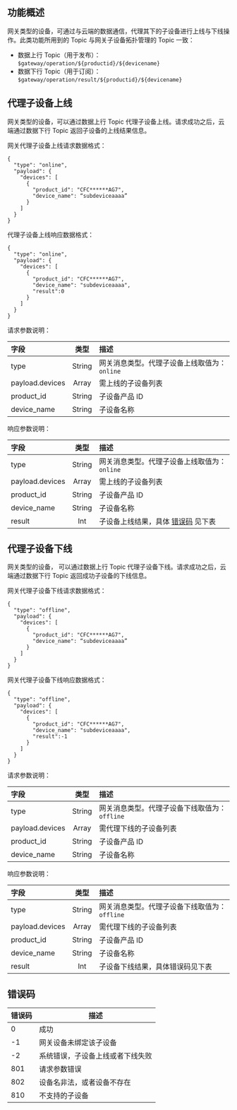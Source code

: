 
## 功能概述

网关类型的设备，可通过与云端的数据通信，代理其下的子设备进行上线与下线操作。此类功能所用到的 Topic 与网关子设备拓扑管理的 Topic 一致：

- 数据上行 Topic（用于发布）：`$gateway/operation/${productid}/${devicename}`
- 数据下行 Topic（用于订阅）：`$gateway/operation/result/${productid}/${devicename}`

## 代理子设备上线

网关类型的设备，可以通过数据上行 Topic 代理子设备上线。请求成功之后，云端通过数据下行 Topic 返回子设备的上线结果信息。

网关代理子设备上线请求数据格式：

```plaintext
{
  "type": "online",
  "payload": {
    "devices": [
      {
        "product_id": "CFC******AG7",
        "device_name": “subdeviceaaaa”
      }
    ]
  }
}
```

代理子设备上线响应数据格式：

```plaintext
{
  "type": "online",
  "payload": {
    "devices": [
      {
        "product_id": "CFC******AG7",
        "device_name": "subdeviceaaaa",
		"result":0
      }
    ]
  }
}
```

请求参数说明：

| 字段            |  类型  | 描述                                         |
| :-------------- | :----: | :------------------------------------------- |
| type            | String | 网关消息类型。代理子设备上线取值为：`online` |
| payload.devices | Array  | 需上线的子设备列表                           |
| product_id      | String | 子设备产品 ID                                |
| device_name     | String | 子设备名称                                   |

响应参数说明：

| 字段            |  类型  | 描述                                         |
| :-------------- | :----: | :------------------------------------------- |
| type            | String | 网关消息类型。代理子设备上线取值为：`online` |
| payload.devices | Array  | 需上线的子设备列表                           |
| product_id      | String | 子设备产品 ID                                |
| device_name     | String | 子设备名称                                   |
| result          |  Int   | 子设备上线结果，具体 [错误码](#test) 见下表             |

## 代理子设备下线

网关类型的设备， 可以通过数据上行 Topic 代理子设备下线。请求成功之后，云端通过数据下行 Topic 返回成功子设备的下线信息。

网关代理子设备下线请求数据格式：

```plaintext
{
  "type": "offline",
  "payload": {
    "devices": [
      {
        "product_id": "CFC******AG7",
        "device_name": “subdeviceaaaa”
      }
    ]
  }
}
```

网关代理子设备下线响应数据格式：

```plaintext
{
  "type": "offline",
  "payload": {
    "devices": [
      {
        "product_id": "CFC******AG7",
        "device_name": "subdeviceaaaa",
		"result":-1
      }
    ]
  }
}
```

请求参数说明：

| 字段            |  类型  | 描述                                          |
| :-------------- | :----: | :-------------------------------------------- |
| type            | String | 网关消息类型。代理子设备下线取值为：`offline` |
| payload.devices | Array  | 需代理下线的子设备列表                        |
| product_id      | String | 子设备产品 ID                                 |
| device_name     | String | 子设备名称                                    |

响应参数说明：

| 字段            |  类型  | 描述                                          |
| :-------------- | :----: | :-------------------------------------------- |
| type            | String | 网关消息类型。代理子设备下线取值为：`offline` |
| payload.devices | Array  | 需代理下线的子设备列表                        |
| product_id      | String | 子设备产品 ID                                 |
| device_name     | String | 子设备名称                                    |
| result          |  Int   | 子设备下线结果，具体错误码见下表              |


<span id="test"></span>
## 错误码

| 错误码 | 描述                             |
| ------ | -------------------------------- |
| 0      | 成功                             |
| -1     | 网关设备未绑定该子设备           |
| -2     | 系统错误，子设备上线或者下线失败 |
| 801    | 请求参数错误                     |
| 802    | 设备名非法，或者设备不存在       |
| 810    | 不支持的子设备                   |


